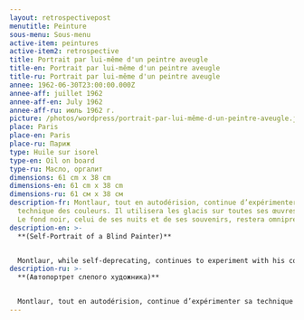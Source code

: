 ```yaml
---
layout: retrospectivepost
menutitle: Peinture
sous-menu: Sous-menu
active-item: peintures
active-item2: retrospective
title: Portrait par lui-même d'un peintre aveugle
title-en: Portrait par lui-même d'un peintre aveugle
title-ru: Portrait par lui-même d'un peintre aveugle
annee: 1962-06-30T23:00:00.000Z
annee-aff: juillet 1962
annee-aff-en: July 1962
annee-aff-ru: июль 1962 г.
picture: /photos/wordpress/portrait-par-lui-même-d-un-peintre-aveugle.jpg
place: Paris
place-en: Paris
place-ru: Париж
type: Huile sur isorel
type-en: Oil on board
type-ru: Масло, оргалит
dimensions: 61 cm x 38 cm
dimensions-en: 61 cm x 38 cm
dimensions-ru: 61 см x 38 см
description-fr: Montlaur, tout en autodérision, continue d’expérimenter sa
  technique des couleurs. Il utilisera les glacis sur toutes ses œuvres futures.
  Le fond noir, celui de ses nuits et de ses souvenirs, restera omniprésent.
description-en: >-
  **(Self-Portrait of a Blind Painter)**


  Montlaur, while self-deprecating, continues to experiment with his color technique. He uses the glazing process on all his future works. The black background of his nights and his memories, will remain omnipresent.
description-ru: >-
  **(Автопортрет слепого художника)**


  Montlaur, tout en autodérision, continue d’expérimenter sa technique des couleurs. Il utilisera les glacis sur toutes ses œuvres futures. Le fond noir, celui de ses nuits et de ses souvenirs, restera omniprésent.
---
```

